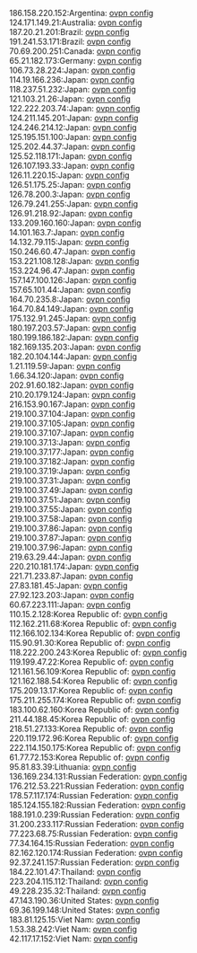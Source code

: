 186.158.220.152:Argentina: [ovpn config](vpn/186_158_220_152.ovpn)  
124.171.149.21:Australia: [ovpn config](vpn/124_171_149_21.ovpn)  
187.20.21.201:Brazil: [ovpn config](vpn/187_20_21_201.ovpn)  
191.241.53.171:Brazil: [ovpn config](vpn/191_241_53_171.ovpn)  
70.69.200.251:Canada: [ovpn config](vpn/70_69_200_251.ovpn)  
65.21.182.173:Germany: [ovpn config](vpn/65_21_182_173.ovpn)  
106.73.28.224:Japan: [ovpn config](vpn/106_73_28_224.ovpn)  
114.19.166.236:Japan: [ovpn config](vpn/114_19_166_236.ovpn)  
118.237.51.232:Japan: [ovpn config](vpn/118_237_51_232.ovpn)  
121.103.21.26:Japan: [ovpn config](vpn/121_103_21_26.ovpn)  
122.222.203.74:Japan: [ovpn config](vpn/122_222_203_74.ovpn)  
124.211.145.201:Japan: [ovpn config](vpn/124_211_145_201.ovpn)  
124.246.214.12:Japan: [ovpn config](vpn/124_246_214_12.ovpn)  
125.195.151.100:Japan: [ovpn config](vpn/125_195_151_100.ovpn)  
125.202.44.37:Japan: [ovpn config](vpn/125_202_44_37.ovpn)  
125.52.118.171:Japan: [ovpn config](vpn/125_52_118_171.ovpn)  
126.107.193.33:Japan: [ovpn config](vpn/126_107_193_33.ovpn)  
126.11.220.15:Japan: [ovpn config](vpn/126_11_220_15.ovpn)  
126.51.175.25:Japan: [ovpn config](vpn/126_51_175_25.ovpn)  
126.78.200.3:Japan: [ovpn config](vpn/126_78_200_3.ovpn)  
126.79.241.255:Japan: [ovpn config](vpn/126_79_241_255.ovpn)  
126.91.218.92:Japan: [ovpn config](vpn/126_91_218_92.ovpn)  
133.209.160.160:Japan: [ovpn config](vpn/133_209_160_160.ovpn)  
14.101.163.7:Japan: [ovpn config](vpn/14_101_163_7.ovpn)  
14.132.79.115:Japan: [ovpn config](vpn/14_132_79_115.ovpn)  
150.246.60.47:Japan: [ovpn config](vpn/150_246_60_47.ovpn)  
153.221.108.128:Japan: [ovpn config](vpn/153_221_108_128.ovpn)  
153.224.96.47:Japan: [ovpn config](vpn/153_224_96_47.ovpn)  
157.147.100.126:Japan: [ovpn config](vpn/157_147_100_126.ovpn)  
157.65.101.44:Japan: [ovpn config](vpn/157_65_101_44.ovpn)  
164.70.235.8:Japan: [ovpn config](vpn/164_70_235_8.ovpn)  
164.70.84.149:Japan: [ovpn config](vpn/164_70_84_149.ovpn)  
175.132.91.245:Japan: [ovpn config](vpn/175_132_91_245.ovpn)  
180.197.203.57:Japan: [ovpn config](vpn/180_197_203_57.ovpn)  
180.199.186.182:Japan: [ovpn config](vpn/180_199_186_182.ovpn)  
182.169.135.203:Japan: [ovpn config](vpn/182_169_135_203.ovpn)  
182.20.104.144:Japan: [ovpn config](vpn/182_20_104_144.ovpn)  
1.21.119.59:Japan: [ovpn config](vpn/1_21_119_59.ovpn)  
1.66.34.120:Japan: [ovpn config](vpn/1_66_34_120.ovpn)  
202.91.60.182:Japan: [ovpn config](vpn/202_91_60_182.ovpn)  
210.20.179.124:Japan: [ovpn config](vpn/210_20_179_124.ovpn)  
216.153.90.167:Japan: [ovpn config](vpn/216_153_90_167.ovpn)  
219.100.37.104:Japan: [ovpn config](vpn/219_100_37_104.ovpn)  
219.100.37.105:Japan: [ovpn config](vpn/219_100_37_105.ovpn)  
219.100.37.107:Japan: [ovpn config](vpn/219_100_37_107.ovpn)  
219.100.37.13:Japan: [ovpn config](vpn/219_100_37_13.ovpn)  
219.100.37.177:Japan: [ovpn config](vpn/219_100_37_177.ovpn)  
219.100.37.182:Japan: [ovpn config](vpn/219_100_37_182.ovpn)  
219.100.37.19:Japan: [ovpn config](vpn/219_100_37_19.ovpn)  
219.100.37.31:Japan: [ovpn config](vpn/219_100_37_31.ovpn)  
219.100.37.49:Japan: [ovpn config](vpn/219_100_37_49.ovpn)  
219.100.37.51:Japan: [ovpn config](vpn/219_100_37_51.ovpn)  
219.100.37.55:Japan: [ovpn config](vpn/219_100_37_55.ovpn)  
219.100.37.58:Japan: [ovpn config](vpn/219_100_37_58.ovpn)  
219.100.37.86:Japan: [ovpn config](vpn/219_100_37_86.ovpn)  
219.100.37.87:Japan: [ovpn config](vpn/219_100_37_87.ovpn)  
219.100.37.96:Japan: [ovpn config](vpn/219_100_37_96.ovpn)  
219.63.29.44:Japan: [ovpn config](vpn/219_63_29_44.ovpn)  
220.210.181.174:Japan: [ovpn config](vpn/220_210_181_174.ovpn)  
221.71.233.87:Japan: [ovpn config](vpn/221_71_233_87.ovpn)  
27.83.181.45:Japan: [ovpn config](vpn/27_83_181_45.ovpn)  
27.92.123.203:Japan: [ovpn config](vpn/27_92_123_203.ovpn)  
60.67.223.111:Japan: [ovpn config](vpn/60_67_223_111.ovpn)  
110.15.2.128:Korea Republic of: [ovpn config](vpn/110_15_2_128.ovpn)  
112.162.211.68:Korea Republic of: [ovpn config](vpn/112_162_211_68.ovpn)  
112.166.102.134:Korea Republic of: [ovpn config](vpn/112_166_102_134.ovpn)  
115.90.91.30:Korea Republic of: [ovpn config](vpn/115_90_91_30.ovpn)  
118.222.200.243:Korea Republic of: [ovpn config](vpn/118_222_200_243.ovpn)  
119.199.47.22:Korea Republic of: [ovpn config](vpn/119_199_47_22.ovpn)  
121.161.56.109:Korea Republic of: [ovpn config](vpn/121_161_56_109.ovpn)  
121.162.188.54:Korea Republic of: [ovpn config](vpn/121_162_188_54.ovpn)  
175.209.13.17:Korea Republic of: [ovpn config](vpn/175_209_13_17.ovpn)  
175.211.255.174:Korea Republic of: [ovpn config](vpn/175_211_255_174.ovpn)  
183.100.62.160:Korea Republic of: [ovpn config](vpn/183_100_62_160.ovpn)  
211.44.188.45:Korea Republic of: [ovpn config](vpn/211_44_188_45.ovpn)  
218.51.27.133:Korea Republic of: [ovpn config](vpn/218_51_27_133.ovpn)  
220.119.172.96:Korea Republic of: [ovpn config](vpn/220_119_172_96.ovpn)  
222.114.150.175:Korea Republic of: [ovpn config](vpn/222_114_150_175.ovpn)  
61.77.72.153:Korea Republic of: [ovpn config](vpn/61_77_72_153.ovpn)  
95.81.83.39:Lithuania: [ovpn config](vpn/95_81_83_39.ovpn)  
136.169.234.131:Russian Federation: [ovpn config](vpn/136_169_234_131.ovpn)  
176.212.53.221:Russian Federation: [ovpn config](vpn/176_212_53_221.ovpn)  
178.57.117.174:Russian Federation: [ovpn config](vpn/178_57_117_174.ovpn)  
185.124.155.182:Russian Federation: [ovpn config](vpn/185_124_155_182.ovpn)  
188.191.0.239:Russian Federation: [ovpn config](vpn/188_191_0_239.ovpn)  
31.200.233.117:Russian Federation: [ovpn config](vpn/31_200_233_117.ovpn)  
77.223.68.75:Russian Federation: [ovpn config](vpn/77_223_68_75.ovpn)  
77.34.164.15:Russian Federation: [ovpn config](vpn/77_34_164_15.ovpn)  
82.162.120.174:Russian Federation: [ovpn config](vpn/82_162_120_174.ovpn)  
92.37.241.157:Russian Federation: [ovpn config](vpn/92_37_241_157.ovpn)  
184.22.101.47:Thailand: [ovpn config](vpn/184_22_101_47.ovpn)  
223.204.115.112:Thailand: [ovpn config](vpn/223_204_115_112.ovpn)  
49.228.235.32:Thailand: [ovpn config](vpn/49_228_235_32.ovpn)  
47.143.190.36:United States: [ovpn config](vpn/47_143_190_36.ovpn)  
69.36.199.148:United States: [ovpn config](vpn/69_36_199_148.ovpn)  
183.81.125.15:Viet Nam: [ovpn config](vpn/183_81_125_15.ovpn)  
1.53.38.242:Viet Nam: [ovpn config](vpn/1_53_38_242.ovpn)  
42.117.17.152:Viet Nam: [ovpn config](vpn/42_117_17_152.ovpn)  
